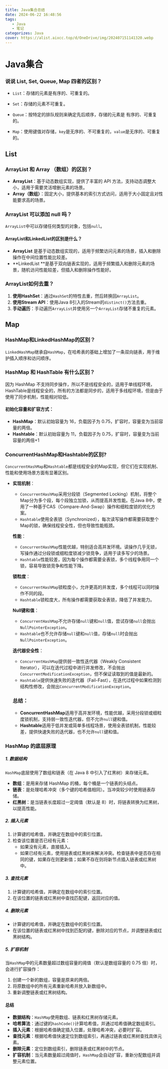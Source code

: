 ```yaml
---
title: Java集合总结
date: 2024-06-22 16:48:56
tags: 
   - Java
   - 笔记
categorizes: Java
cover: https://alist.aixcc.top/d/OneDrive/img/202407151141320.webp
---
```


# Java集合

### 说说 List, Set, Queue, Map 四者的区别？

- `List`：存储的元素是有序的、可重复的。

- `Set`：存储的元素不可重复。
- `Queue`：按特定的排队规则来确定先后顺序，存储的元素是 有序的、可重复的。
- `Map`：使用键值对存储，`key`是无序的、不可重复的，`value`是无序的、可重复的。

## List

### ArrayList 和 Array （数组）的区别？

- **ArrayList**：基于动态数组实现，提供了丰富的 API 方法，支持动态调整大小，适用于需要灵活增删元素的场景。
- **Array（数组）**：固定大小，提供基本的索引方式访问，适用于大小固定且对性能要求高的场景。 

### ArrayList 可以添加 null 吗？

`ArrayList`中可以存储任何类型的对象，包括`null`。

#### ArrayList和LinkedList的区别是什么？

- **ArrayList** 是基于动态数组实现的，适用于频繁访问元素的场景，插入和删除操作在中间位置性能比较差。
- **LinkedList **是基于双向链表实现的，适用于频繁插入和删除元素的场景，随机访问性能较差，但插入和删除操作性能好。

### ArrayList如何去重？

1. **使用HashSet**：通过`HashSet`的特性去重，然后转换回`ArrayList`。
2. **使用Stream API**：使用Java 8引入的Stream的`distinct()`方法去重。
3. **手动遍历**：手动遍历`ArrayList`并使用另一个`ArrayList`存储不重复的元素。



## Map

### HashMap和LinkedHashMap的区别？

`LinkedHashMap`继承自`HashMap`，在哈希表的基础上增加了一条双向链表，用于维护插入顺序和访问顺序。



### HashMap 和 HashTable 有什么区别？

因为 HashMap 不支持同步操作，所以不是线程安全的，适用于单线程环境，HashTable是线程安全的，所有的方法都是同步的，适用于多线程环境，但是由于使用了同步机制，性能相对较低。



#### 初始化容量和扩容方式：

- **HashMap**：默认初始容量为 16，负载因子为 0.75，扩容时，容量变为当前容量的两倍。
- **Hashtable**：默认初始容量为 11，负载因子为 0.75，扩容时，容量变为当前容量的两倍+1



### ConcurrentHashMap和Hashtable的区别?

`ConcurrentHashMap`和`Hashtable`都是线程安全的Map实现，但它们在实现机制、性能和使用场景方面有显著区别。

- **实现机制**：

  - `ConcurrentHashMap`采用分段锁（Segmented Locking）机制，将整个Map分为多个段，每个段独立加锁，从而提高并发性能。在Java 8中，使用了一种基于CAS（Compare-And-Swap）操作和细粒度锁的优化方案。
  - `Hashtable`使用全表锁（Synchronized），每次读写操作都需要获取整个Map的锁，确保线程安全性，但也导致性能瓶颈。

  **性能**：

  - `ConcurrentHashMap`性能优越，特别适合高并发环境。读操作几乎无锁，写操作通过分段锁或细粒度锁减少锁竞争，适用于读多写少的场景。
  - `Hashtable`性能较差，因为每个操作都需要全表锁，多个线程争用同一个锁，容易导致锁竞争和性能下降。

  **锁粒度**：

  - `ConcurrentHashMap`锁粒度小，允许更高的并发度，多个线程可以同时操作不同的段。
  - `Hashtable`锁粒度大，所有操作都需要获取全表锁，降低了并发能力。

  **Null键和值**：

  - `ConcurrentHashMap`不允许存储`null`键和`null`值，尝试存储`null`会抛出`NullPointerException`。
  - `Hashtable`也不允许存储`null`键和`null`值，存储`null`时会抛出`NullPointerException`。

  **迭代器安全性**：

  - `ConcurrentHashMap`提供弱一致性迭代器（Weakly Consistent Iterator），可以在迭代过程中进行并发修改，不会抛出`ConcurrentModificationException`，但不保证读取到的值是最新的。
  - `Hashtable`提供快速失败的迭代器（Fail-Fast），在迭代过程中如果检测到结构性修改，会抛出`ConcurrentModificationException`。

  ### 总结：

  - **ConcurrentHashMap**适用于高并发环境，性能优越，采用分段锁或细粒度锁机制，支持弱一致性迭代器，但不允许`null`键和值。
  - **Hashtable**适用于低并发或简单多线程场景，使用全表锁机制，性能较差，提供快速失败的迭代器，也不允许`null`键和值。



### HashMap 的底层原理

##### 1. 数据结构

`HashMap`底层使用了数组和链表（在 Java 8 中引入了红黑树）来存储元素。

- **数组**：是用来存储 HashMap 的桶，每个桶是一个链表的头结点。
- **链表**：是处理哈希冲突（多个键的哈希值相同）。当冲突较少时使用链表存储。
- **红黑树**：是当链表长度超过一定阈值（默认是 8）时，将链表转换为红黑树，以提高性能。

#####  2. 插入元素

1. 计算键的哈希值，并确定在数组中的索引位置。
2. 检查该位置是否已经有元素：
   - 如果没有元素，直接插入。
   - 如果已经有元素，使用链表或红黑树来解决冲突。检查链表中是否存在相同的键，如果存在则更新值；如果不存在则将新节点插入链表或红黑树中。

##### 3. 查找元素

1. 计算键的哈希值，并确定在数组中的索引位置。
2. 在该位置的链表或红黑树中查找匹配键，返回对应的值。

##### 4. 删除元素

- 计算键的哈希值，并确定在数组中的索引位置。
- 在该位置的链表或红黑树中找到匹配的键，删除对应的节点，并调整链表或红黑树结构。

##### 5. 扩容机制

当`HashMap`中的元素数量超过数组容量的阈值（默认是数组容量的 0.75 倍）时，会进行扩容操作：

1. 创建一个新的数组，容量是原来的两倍。
2. 将原数组中的所有元素重新哈希并放入新数组中。
3. 重新调整链表或红黑树结构。

#### 总结

- **数据结构**：`HashMap`使用数组、链表和红黑树存储元素。
- **哈希算法**：通过键的`hashCode()`计算哈希值，并通过哈希值确定数组索引。
- **插入元素**：根据哈希值确定插入位置，处理哈希冲突，必要时扩容。
- **查找元素**：根据哈希值快速定位到数组索引，再通过链表或红黑树查找具体元素。
- **删除元素**：定位到数组索引，删除链表或红黑树中的节点。
- **扩容机制**：当元素数量超过阈值时，`HashMap`会自动扩容，重新分配数组并调整元素位置。
